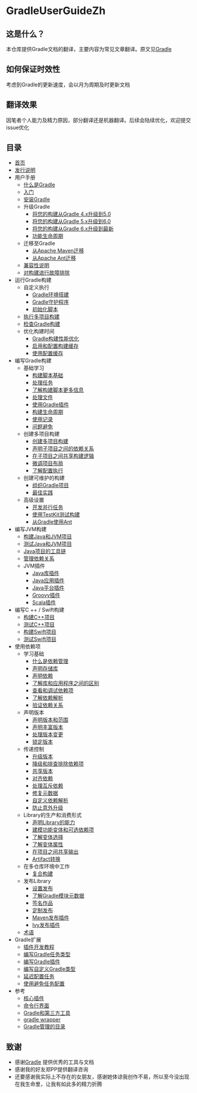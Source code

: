 # GradleUserGuideZh

## 这是什么？
本仓库提供Gradle文档的翻译，主要内容为常见文章翻译。原文见[Gradle](https://docs.gradle.org/current/userguide/userguide.html) 

## 如何保证时效性
考虑到Gradle的更新速度，会以月为周期及时更新文档

## 翻译效果
因笔者个人能力及精力原因，部分翻译还是机器翻译。后续会陆续优化，欢迎提交issue优化

## 目录
- [首页](/md/首页.md)
- [发行说明](/md/Gradle发行说明.md)
- 用户手册
  - [什么是Gradle](/md/什么是Gradle.md)
  - [入门](/md/入门.md)
  - [安装Gradle](/md/安装Gradle.md)
  - 升级Gradle
    - [将您的构建从Gradle 4.x升级到5.0](/md/将您的构建从Gradle%204.md)
    - [将您的构建从Gradle 5.x升级到6.0](/md/将您的构建从Gradle%205.md)
    - [将您的构建从Gradle 6.x升级到最新](/md/将您的构建从Gradle%206.md)
    - [功能生命周期](/md/功能生命周期.md)
  - 迁移至Gradle
    - [从Apache Maven迁移](/md/从Apache%20Maven迁移.md)
    - [从Apache Ant迁移](/md/从Apache%20Ant迁移.md)
  - [兼容性说明](/md/兼容性说明.md)
  - [对构建进行故障排除](/md/对构建进行故障排除.md)
- 运行Gradle构建
  - 自定义执行
    - [Gradle环境搭建](/md/Gradle环境搭建.md)
    - [Gradle守护程序](/md/Gradle守护程序.md)
    - [初始化脚本](/md/初始化脚本.md)
  - [执行多项目构建](/md/执行多项目构建.md)
  - [检查Gradle构建](https://scans.gradle.com/)
  - 优化构建时间
    - [Gradle构建性能优化](/md/改善Gradle构建的性能.md)
    - [启用和配置构建缓存](/md/构建缓存.md)
    - [使用配置缓存](/md/配置缓存.md)
- 编写Gradle构建
  - 基础学习
    - [构建脚本基础](/md/构建脚本基础.md)
    - [处理任务](/md/处理任务.md)
    - [了解构建脚本更多信息](/md/编写构建脚本.md)
    - [处理文件](/md/处理文件.md)
    - [使用Gradle插件](/md/使用Gradle插件.md)
    - [构建生命周期](/md/构建生命周期.md)
    - [使用记录](/md/使用记录.md)
    - [问题避免](/md/避免陷阱.md)
  - 创建多项目构建
    - [创建多项目构建](/md/Gradle中的多项目构建.md)
    - [声明子项目之间的依赖关系](/md/声明子项目之间的依赖关系.md)
    - [在子项目之间共享构建逻辑](/md/在子项目之间共享构建逻辑.md)
    - [微调项目布局](/md/微调项目布局.md)
    - [了解配置执行](/md/配置时间和执行时间.md)
  - 创建可维护的构建
    - [组织Gradle项目](/md/组织Gradle项目.md)
    - [最佳实践](/md/创作可维护版本的最佳实践.md)
  - 高级设置
    - [开发并行任务](/md/使用Worker%20API开发并行任务.md)
    - [使用TestKit测试构建](/md/使用TestKit测试构建逻辑.md)
    - [从Gradle使用Ant](/md/从Gradle使用Ant.md)
- 编写JVM构建
  - [构建Java和JVM项目](/md/构建Java和JVM项目.md)
  - [测试Java和JVM项目](/md/在Java和JVM项目中进行测试.md)
  - [Java项目的工具链](/md/JVM项目的工具链.md)
  - [管理依赖关系](/md/管理JVM项目的依赖关系.md)
  - JVM插件
    - [Java库插件](/md/Java库插件.md)
    - [Java应用插件](/md/Java应用插件.md)
    - [Java平台插件](/md/Java平台插件.md)
    - [Groovy插件](/md/Groovy插件.md)
    - [Scala插件](/md/Scala插件.md)
- 编写C ++ / Swift构建
  - [构建C++项目](/md/构建C++项目.md)
  - [测试C++项目](/md/在C++项目中进行测试.md)
  - [构建Swift项目](/md/建立Swift项目.md)
  - [测试Swift项目](/md/在Swift项目中进行测试.md)
- 使用依赖项
  - 学习基础
      - [什么是依赖管理](/md/Gradle中的依赖管理.md)
      - [声明存储库](/md/声明存储库.md)
      - [声明依赖](/md/声明依赖.md)        
      - [了解库和应用程序之间的区别](/md/了解库和应用程序之间的区别.md)
      - [查看和调试依赖项](/md/查看和调试依赖项.md)
      - [了解依赖解析](/md/了解依赖性解析.md)
      - [验证依赖关系](/md/验证依赖关系.md)
  - 声明版本
      - [声明版本和范围](/md/声明版本和范围.md)
      - [声明丰富版本](/md/声明丰富版本.md)
      - [处理版本变更](/md/处理随时间变化的版本.md)        
      - [锁定版本](/md/锁定依赖版本.md)
  - 传递控制      
      - [升级版本](/md/升级传递依赖的版本.md)
      - [降级和排查排除依赖项](/md/降级版本并排除依赖项.md)
      - [共享版本](/md/在项目之间共享依赖版本.md)
      - [对齐依赖](/md/对齐依赖版本.md)
      - [处理互斥依赖](/md/处理互斥依赖性.md)
      - [修复元数据](/md/使用组件元数据规则修复元数据.md)
      - [自定义依赖解析](/md/直接自定义依赖项的解析.md)
      - [防止意外升级](/md/防止意外的依赖升级.md)
  - Library的生产和消费形式
      - [声明Library的能力](/md/声明Library的能力.md)
      - [建模功能变体和可选依赖项](/md/建模功能变体和可选依赖项.md)
      - [了解变体选择](/md/了解变体选择.md)
      - [了解变体属性](/md/使用变体属性.md)
      - [在项目之间共享输出](/md/在项目之间共享输出.md)
      - [Artifact转换](/md/转换解决方案上的依赖工件.md)
  - 在多仓库环境中工作
      - [复合构建](/md/复合构建.md)
  - 发布Library
      - [设置发布](/md/将项目发布为模块.md)
      - [了解Gradle模块元数据](/md/了解Gradle模块元数据.md)
      - [签名作品](/md/签名作品.md)
      - [定制发布](/md/定制发布.md)
      - [Maven发布插件](/md/Maven发布插件.md)
      - [Ivy发布插件](/md/Ivy发布插件.md)
  - [术语](/md/依赖管理术语.md)
- Gradle扩展
  - [插件开发教程](https://gradle.org/guides/?q=Plugin%20Development)
  - [编写Gradle任务类型](/md/开发自定义Gradle任务类型.md)
  - [编写Gradle插件](/md/开发自定义Gradle插件.md)
  - [编写自定义Gradle类型](/md/开发自定义Gradle类型.md)
  - [延迟配置任务](/md/延迟配置.md)
  - [使用避免任务配置](https://docs.gradle.org/6.7.1/userguide/task_configuration_avoidance.html)
- 参考
  - [核心插件](/md/Gradle插件参考.md)
  - [命令行界面](/md/命令行界面.md)
  - [Gradle和第三方工具](/md/Gradle和第三方工具.md)
  - [gradle wrapper](/md/gradle_wrapper.md)
  - [Gradle管理的目录](/md/Gradle目录和文件的使用.md)

## 致谢
* 感谢[Gradle](https://docs.gradle.org/) 提供优秀的工具与文档
* 感谢我的好友郑PP提供翻译咨询
* 还要感谢我实际上不存在的女朋友，感谢她体谅我创作不易，所以至今没出现在我生命里，让我有如此多的精力折腾